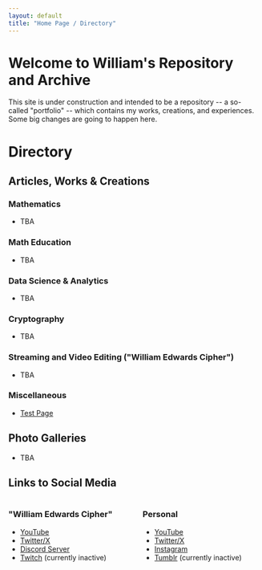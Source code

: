 ```yaml
---
layout: default
title: "Home Page / Directory"
---
```


# Welcome to William's Repository and Archive

This site is under construction and intended to be a repository -- a so-called "portfolio" -- which contains my works, creations, and experiences. Some big changes are going to happen here.

# Directory

## Articles, Works & Creations

### Mathematics

* TBA

### Math Education

* TBA

### Data Science & Analytics

* TBA

### Cryptography

* TBA

### Streaming and Video Editing ("William Edwards Cipher")

* TBA

### Miscellaneous

* [Test Page](./Content/TestingMaterials/test.html)

## Photo Galleries

* TBA

## Links to Social Media

<div style="display: flex; gap: 2rem;">

  <div style="flex: 1;">
    <h3>"William Edwards Cipher"</h3>
    <p>
      <ul>
        <li> <a href="https://youtube.com/@TheEdwardsCipher" target="_blank" rel="noopener noreferrer">YouTube</a> </li>
        <li> <a href="https://x.com/YeEdwardsCipher" target="_blank" rel="noopener noreferrer">Twitter/X</a> </li>
        <li> <a href="https://discord.gg/9eeMxgU5Gq" target="_blank" rel="noopener noreferrer">Discord Server</a> </li>
        <li> <a href="https://www.twitch.tv/theedwardscipher" target="_blank" rel="noopener noreferrer">Twitch</a> (currently inactive) </li>
      </ul>
    </p>
  </div>

  <div style="flex: 1;">
    <h3>Personal</h3>
    <p>
      <ul>
        <li> <a href="https://youtube.com/@TheOtherCiphbruh" target="_blank" rel="noopener noreferrer">YouTube</a> </li>
        <li> <a href="https://x.com/YeOtherCiphbruh" target="_blank" rel="noopener noreferrer">Twitter/X</a> </li>
        <li> <a href="https://www.instagram.com/theedwardscipher/" target="_blank" rel="noopener noreferrer">Instagram</a> </li>
        <li> <a href="https://www.tumblr.com/theedwardsciphbruh" target="_blank" rel="noopener noreferrer">Tumblr</a> (currently inactive) </li>
      </ul>
    </p>
  </div>

</div>
